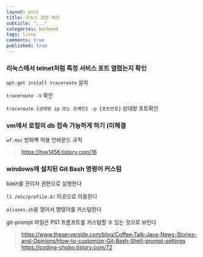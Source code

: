 ```yaml
---
layout: post
title: 리눅스 관련 메모
subtitle: "..."
categories: backend
tags: linux
comments: true
published: true
---
```


### 리눅스에서 telnet처럼 특정 서비스 포트 열렸는지 확인

`apt-get install traceroute` 설치

`traceroute -V` 확인

`traceroute {상대방 ip 또는 도메인} -p {포트번호}` 상대방 포트확인

### vm에서 로컬의 db 접속 가능하게 하기 (미해결

`wf.msc` 방화벽 허용 인바운드 규칙

> https://hjw1456.tistory.com/16

### windows에 설치된 Git Bash 명령어 커스텀

bash를 관리자 권한으로 실행한다

`ll /etc/profile.d/` 이곳으로 이동한다

`aliases.sh`을 열어서 명령어를 커스텀한다

git-prompt 파일은 PS1 프롬프트를 커스텀할 수 있는 것으로 보인다

> https://www.theserverside.com/blog/Coffee-Talk-Java-News-Stories-and-Opinions/How-to-customize-Git-Bash-Shell-prompt-settings  
> https://coding-chobo.tistory.com/72
